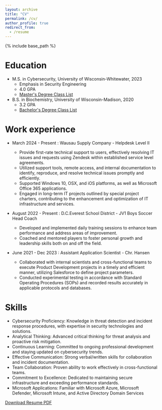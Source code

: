```yaml
---
layout: archive
title: "CV"
permalink: /cv/
author_profile: true
redirect_from:
  - /resume
---
```


{% include base_path %}

Education
======
* M.S. in Cybersecurity, University of Wisconsin-Whitewater, 2023
  * Emphasis in Security Engineering
  * 4.0 GPA
  * [Master's Degree Class List](/masters/)
* B.S. in Biochemistry, University of Wisconsin-Madison, 2020
  * 3.2 GPA
  * [Bachelor's Degree Class List](/bachelors/)

Work experience
======
* March 2024 - Present : Wausau Supply Company - Helpdesk Level II
  * Provide first-rate technical support to users, effectively resolving IT issues and requests using Zendesk within established service level agreements.
  * Utilized support tools, remote access, and internal documentation to identify, reproduce, and resolve technical issues promptly and efficiently.
  * Supported Windows 10, OSX, and iOS platforms, as well as Microsoft Office 365 applications.
  * Engaged in long-term IT projects outlined by special project charters, contributing to the enhancement and optimization of IT infrastructure and services.


* August 2022 - Present : D.C.Everest School District - JV1 Boys Soccer Head Coach
  * Developed and implemented daily training sessions to enhance team performance and address areas of improvement.
  * Coached and mentored players to foster personal growth and leadership skills both on and off the field.


* June 2021 - Dec 2023 : Assistant Application Scientist - Chr. Hansen
  * Collaborated with internal scientists and cross-functional teams to execute Product Development projects in a timely and efficient manner, utilizing Salesforce to define project parameters.
  * Conducted experimental testing in accordance with Standard Operating Procedures (SOPs) and recorded results accurately in applicable protocols and databases.

  
Skills
======
* Cybersecurity Proficiency: Knowledge in threat detection and incident response procedures, with expertise in security technologies and solutions.
* Analytical Thinking: Advanced critical thinking for threat analysis and proactive risk mitigation.
* Continuous Learning: Committed to ongoing professional development and staying updated on cybersecurity trends.
* Effective Communication: Strong verbal/written skills for collaboration and incident documentation.
* Team Collaboration: Proven ability to work effectively in cross-functional teams.
* Commitment to Excellence: Dedicated to maintaining secure infrastructure and exceeding performance standards.
* Microsoft Applications: Familiar with Microsoft Azure, Microsoft Defender, Microsoft Intune, and Active Directory Domain Services

[Download Resume PDF](/files/Gunnar_Yonker_Resume_2024.pdf)
